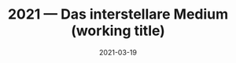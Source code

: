 ---
title: "2021 &mdash; Das interstellare Medium (working title)"
collection: talks
type: "Talk"
tag: public
invited: Invited
permalink: \talks\2021-03-19-Das-interstellare-Medium-(working-title)
paperurl: 
date: "2021-03-19"
venue: "Haus der Astronomie"
location: "Heidelberg, Germany"
---